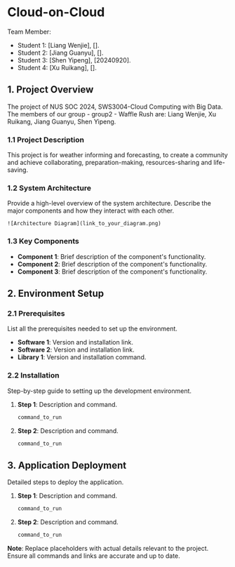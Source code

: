 # Cloud-on-Cloud

Team Member:

- Student 1: [Liang Wenjie], [].
- Student 2: [Jiang Guanyu], [].
- Student 3: [Shen Yipeng], [20240920].
- Student 4: [Xu Ruikang], [].

## 1. Project Overview

The project of NUS SOC 2024, SWS3004-Cloud Computing with Big Data. The members of our group - group2 - Waffle Rush are: Liang Wenjie, Xu Ruikang, Jiang Guanyu, Shen Yipeng.

### 1.1 Project Description

This project is for weather informing and forecasting, to create a community and achieve collaborating, preparation-making,  resources-sharing and life-saving.

### 1.2 System Architecture

Provide a high-level overview of the system architecture. Describe the major components and how they interact with each other.

```
![Architecture Diagram](link_to_your_diagram.png)
```

### 1.3 Key Components

- **Component 1**: Brief description of the component's functionality.
- **Component 2**: Brief description of the component's functionality.
- **Component 3**: Brief description of the component's functionality.

## 2. Environment Setup

### 2.1 Prerequisites

List all the prerequisites needed to set up the environment.

- **Software 1**: Version and installation link.
- **Software 2**: Version and installation link.
- **Library 1**: Version and installation command.

### 2.2 Installation

Step-by-step guide to setting up the development environment.

1. **Step 1**: Description and command.

   ```bash
   command_to_run
   ```

2. **Step 2**: Description and command.

   ```bash
   command_to_run
   ```

## 3. Application Deployment

Detailed steps to deploy the application.

1. **Step 1**: Description and command.

   ```bash
   command_to_run
   ```

2. **Step 2**: Description and command.

   ```bash
   command_to_run
   ```

**Note**: Replace placeholders with actual details relevant to the project. Ensure all commands and links are accurate and up to date.